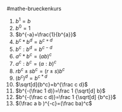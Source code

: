 #mathe-brueckenkurs

1. $b^1=b$
2. $b^0=1$
3. $b^{-a}=\frac{1}{b^{a}}$
4. $b^c*b^d = b^{c+d}$
5. $b^c:b^d=b^{c-d}$
6. $a^c*b^c=(ab)^c$
7. $a^c:b^c=(a:b)^c$
8. $rb^c \pm sb^c =(r\pm s)b^c$
9. $(b^c)^d=b^{c*d}$
10. $\sqrt[d]{b^c}=b^{\frac c d}$
11. $b^{-(\frac 1 d)}=\frac 1 {\sqrt[d] b}$
12. $b^{-(\frac c d)}=\frac 1 {\sqrt[d] {b^c}}$
13. $(\frac a b )^{-c}=(\frac ba)^c$
